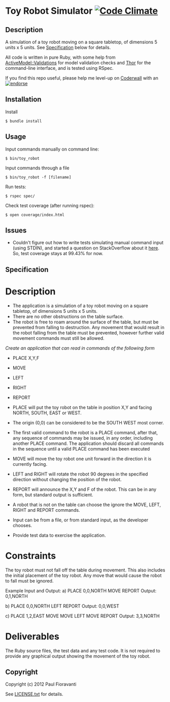 # Toy Robot Simulator [![Code Climate](https://codeclimate.com/badge.png)](https://codeclimate.com/github/paulfioravanti/toy_robot)

## Description

A simulation of a toy robot moving on a square tabletop, of dimensions 5 units x 5 units.  See [Specification](https://github.com/paulfioravanti/toy_robot#specification) below for details.

All code is written in pure Ruby, with some help from [ActiveModel::Validations](http://api.rubyonrails.org/classes/ActiveModel/Validations.html) for model validation checks and [Thor](https://github.com/wycats/thor) for the command-line interface, and is tested using RSpec.

If you find this repo useful, please help me level-up on [Coderwall](http://coderwall.com/) with an [![endorse](http://api.coderwall.com/pfioravanti/endorse.png)](http://coderwall.com/pfioravanti)

## Installation

Install

    $ bundle install

## Usage

Input commands manually on command line:

    $ bin/toy_robot

Input commands through a file

    $ bin/toy_robot -f [filename]

Run tests:

    $ rspec spec/

Check test coverage (after running rspec):

    $ open coverage/index.html

## Issues

- Couldn't figure out how to write tests simulating manual command input (using STDIN), and started a question on StackOverflow about it [here](http://stackoverflow.com/q/12673485/567863).  So, test coverage stays at 99.43% for now.

## Specification

# Description
- The application is a simulation of a toy robot moving on a square tabletop, of dimensions 5 units x 5 units.
- There are no other obstructions on the table surface.
- The robot is free to roam around the surface of the table, but must be prevented from falling to destruction. Any movement
that would result in the robot falling from the table must be prevented, however further valid movement commands must still
be allowed.


*Create an application that can read in commands of the following form*
- PLACE X,Y,F
- MOVE
- LEFT
- RIGHT
- REPORT

- PLACE will put the toy robot on the table in position X,Y and facing NORTH, SOUTH, EAST or WEST.
- The origin (0,0) can be considered to be the SOUTH WEST most corner.
- The first valid command to the robot is a PLACE command, after that, any sequence of commands may be issued, in any order, including another PLACE command. The application should discard all commands in the sequence until a valid PLACE command has been executed
- MOVE will move the toy robot one unit forward in the direction it is currently facing.
- LEFT and RIGHT will rotate the robot 90 degrees in the specified direction without changing the position of the robot.
- REPORT will announce the X,Y and F of the robot. This can be in any form, but standard output is sufficient.

- A robot that is not on the table can choose the ignore the MOVE, LEFT, RIGHT and REPORT commands.
- Input can be from a file, or from standard input, as the developer chooses.
- Provide test data to exercise the application.


# Constraints
The toy robot must not fall off the table during movement. This also includes the initial placement of the toy robot.
Any move that would cause the robot to fall must be ignored.

Example Input and Output:
a)
PLACE 0,0,NORTH
MOVE
REPORT
Output: 0,1,NORTH

b)
PLACE 0,0,NORTH
LEFT
REPORT
Output: 0,0,WEST

c)
PLACE 1,2,EAST
MOVE
MOVE
LEFT
MOVE
REPORT
Output: 3,3,NORTH


# Deliverables
The Ruby  source files, the test data and any test code.
It is not required to provide any graphical output showing the movement of the toy robot.

## Copyright

Copyright (c) 2012 Paul Fioravanti

See [LICENSE.txt](https://github.com/paulfioravanti/toy_robot/blob/master/LICENSE.txt)  for details.